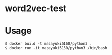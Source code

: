# word2vec-test

# Usage

```
$ docker build -t masayuki5160/python3 .
$ docker run -it masayuki5160/python3 /bin/bash 
```
